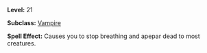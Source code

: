 <!-- TITLE: Spell: Feign Death -->
<!-- SUBTITLE:  -->

**Level:** 21

**Subclass:** [Vampire](vampire)

**Spell Effect:** Causes you to stop breathing and apepar dead to most creatures.